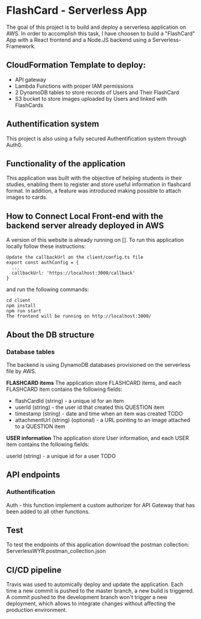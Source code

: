 # FlashCard - Serverless App
The goal of this project is to build and deploy a serverless application on AWS. In order to accomplish this task, I have choosen to build a "FlashCard" App with a React frontend and a Node.JS backend using a Serverless-Framework.

## CloudFormation Template to deploy:
- API gateway
- Lambda Functions with proper IAM permissions
- 2 DynamoDB tables to store records of Users and Their FlashCard
- S3 bucket to store images uploaded by Users and linked with FlashCards


## Authentification system
This project is also using a fully secured Authentification system through Auth0.

## Functionality of the application
This application was built with the objective of helping students in their studies, enabling them to register and store useful information in flashcard format. In addition, a feature was introduced making possible to attach images to cards.

## How to Connect Local Front-end with the backend server already deployed in AWS
A version of this website is already running on []. To run this application locally follow these instructions:

```
Update the callbackUrl on the client/config.ts file
export const authConfig = {
  ...        
  callbackUrl: 'https://localhost:3000/callback'
}
```
and run the following commands:

```
cd client
npm install
npm run start
The frontend will be running on http://localhost:3000/
```

## About the DB structure
### Database tables
The backend is using DynamoDB databases provisioned on the serverless file by AWS.

**FLASHCARD items**
The application store FLASHCARD items, and each FLASHCARD item contains the following fields:

- flashCardId (string) - a unique id for an item
- userId (string) - the user id that created this QUESTION item
- timestamp (string) - date and time when an item was created
TODO
- attachmentUrl (string) (optional) - a URL pointing to an image attached to a QUESTION item

**USER information**
The application store User information, and each USER item contains the following fields:

userId (string) - a unique id for a user
TODO

## API endpoints
### Authentification
Auth - this function implement a custom authorizer for API Gateway that has been added to all other functions.

## Test
To test the endpoints of this application download the postman collection: ServerlessWYR.postman_collection.json

## CI/CD pipeline
Travis was used to automically deploy and update the application. Each time a new commit is pushed to the master branch, a new build is triggered. A commit pushed to the development branch won't trigger a new deployment, which allows to integrate changes without affecting the production environment.